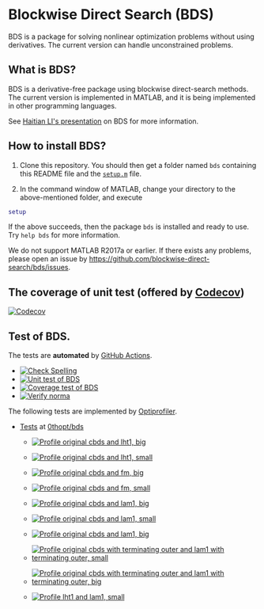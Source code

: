 # Blockwise Direct Search (BDS)

BDS is a package for solving nonlinear optimization problems without using derivatives. The current version can handle unconstrained problems. 

## What is BDS?

BDS is a derivative-free package using blockwise direct-search methods. The current version is implemented in MATLAB, and it is being implemented in other programming languages.

See [Haitian LI's presentation](https://lht97.github.io/documents/DFOS2024.pdf) on BDS for more information.

## How to install BDS?

1. Clone this repository. You should then get a folder named `bds` containing this README file and the
[`setup.m`](https://github.com/blockwise-direct-search/bds/blob/main/setup.m) file.

2. In the command window of MATLAB, change your directory to the above-mentioned folder, and execute

```matlab
setup
```

If the above succeeds, then the package `bds` is installed and ready to use. Try `help bds` for more information.

We do not support MATLAB R2017a or earlier. If there exists any problems, please open an issue by
https://github.com/blockwise-direct-search/bds/issues.

## The coverage of unit test (offered by [Codecov](https://about.codecov.io/))

[![Codecov](https://img.shields.io/codecov/c/github/blockwise-direct-search/bds?style=for-the-badge&logo=codecov)](https://app.codecov.io/github/blockwise-direct-search/bds)

## Test of BDS.
The tests are **automated** by [GitHub Actions](https://docs.github.com/en/actions).
- [![Check Spelling](https://github.com/blockwise-direct-search/bds/actions/workflows/spelling.yml/badge.svg)](https://github.com/blockwise-direct-search/bds/actions/workflows/spelling.yml)
- [![Unit test of BDS](https://github.com/blockwise-direct-search/bds/actions/workflows/unit_test.yml/badge.svg)](https://github.com/blockwise-direct-search/bds/actions/workflows/unit_test.yml)
- [![Coverage test of BDS](https://github.com/blockwise-direct-search/bds/actions/workflows/unit_test_coverage.yml/badge.svg)](https://github.com/blockwise-direct-search/bds/actions/workflows/unit_test_coverage.yml)
- [![Verify norma](https://github.com/zeroth-order-optimization/bds/actions/workflows/verify_norma.yml/badge.svg)](https://github.com/zeroth-order-optimization/bds/actions/workflows/verify_norma.yml)

The following tests are implemented by [Optiprofiler](https://github.com/optiprofiler/optiprofiler).
    
- [Tests](https://github.com/0thopt/bds/actions) at [0thopt/bds](https://github.com/0thopt/bds)

    - [![Profile original cbds and lht1, big](https://github.com/0thopt/bds/actions/workflows/profile_orig_cbds_lht1_big.yml/badge.svg)](https://github.com/0thopt/bds/actions/workflows/profile_orig_cbds_lht1_big.yml)
    - [![Profile original cbds and lht1, small](https://github.com/0thopt/bds/actions/workflows/profile_orig_cbds_lht1_small.yml/badge.svg)](https://github.com/0thopt/bds/actions/workflows/profile_orig_cbds_lht1_small.yml)
    - [![Profile original cbds and fm, big](https://github.com/0thopt/bds/actions/workflows/profile_orig_cbds_fm_big.yml/badge.svg)](https://github.com/0thopt/bds/actions/workflows/profile_orig_cbds_fm_big.yml)
    - [![Profile original cbds and fm, small](https://github.com/0thopt/bds/actions/workflows/profile_orig_cbds_fm_small.yml/badge.svg)](https://github.com/0thopt/bds/actions/workflows/profile_orig_cbds_fm_small.yml)
    - [![Profile original cbds and lam1, big](https://github.com/0thopt/bds/actions/workflows/profile_orig_cbds_lam1_big.yml/badge.svg)](https://github.com/0thopt/bds/actions/workflows/profile_orig_cbds_lam1_big.yml)
    - [![Profile original cbds and lam1, small](https://github.com/0thopt/bds/actions/workflows/profile_orig_cbds_lam1_small.yml/badge.svg)](https://github.com/0thopt/bds/actions/workflows/profile_orig_cbds_lam1_small.yml)
    - [![Profile original cbds and lam1, big](https://github.com/0thopt/bds/actions/workflows/profile_orig_cbds_lam1_big.yml/badge.svg)](https://github.com/0thopt/bds/actions/workflows/profile_orig_cbds_lam1_big.yml)
    - [![Profile original cbds with terminating outer and lam1 with terminating outer, small](https://github.com/0thopt/bds/actions/workflows/profile_cbds_terminate_outer_lam1_terminate_outer_small.yml/badge.svg)](https://github.com/0thopt/bds/actions/workflows/profile_cbds_terminate_outer_lam1_terminate_outer_small.yml)
    - [![Profile original cbds with terminating outer and lam1 with terminating outer, big](https://github.com/0thopt/bds/actions/workflows/profile_cbds_terminate_outer_lam1_terminate_outer_big.yml/badge.svg)](https://github.com/0thopt/bds/actions/workflows/profile_cbds_terminate_outer_lam1_terminate_outer_big.yml)

    - [![Profile lht1 and lam1, small](https://github.com/0thopt/bds/actions/workflows/profile_lht1_lam1_small.yml/badge.svg)](https://github.com/0thopt/bds/actions/workflows/profile_lht1_lam1_small.yml)